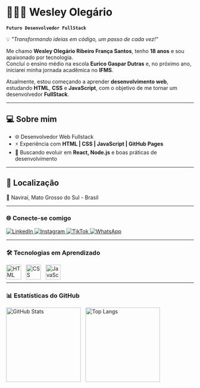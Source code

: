 # 👨🏻‍💻 Wesley Olegário

**`Futuro Desenvolvedor FullStack`**

💡 *"Transformando ideias em código, um passo de cada vez!"*

Me chamo **Wesley Olegário Ribeiro França Santos**, tenho **18 anos** e sou apaixonado por tecnologia.  
Concluí o ensino médio na escola **Eurico Gaspar Dutras** e, no próximo ano, iniciarei minha jornada acadêmica no **IFMS**.  

Atualmente, estou começando a aprender **desenvolvimento web**, estudando **HTML**, **CSS** e **JavaScript**, com o objetivo de me tornar um desenvolvedor **FullStack**.

---

## 💻 Sobre mim
- 🌐 Desenvolvedor Web Fullstack  
- ⚡ Experiência com **HTML | CSS | JavaScript | GitHub Pages**  
- 🎯 Buscando evoluir em **React, Node.js** e boas práticas de desenvolvimento  

---

## 📍 Localização
📌 Naviraí, Mato Grosso do Sul - Brasil  

---

### 🌐 Conecte-se comigo

<p align="left">
    <a href="https://www.linkedin.com/in/wesleyolegario" target="_blank">
        <img 
            alt="LinkedIn" 
            title="Meu LinkedIn" 
            src="https://img.shields.io/badge/LinkedIn-0077B5?style=for-the-badge&logo=linkedin&logoColor=white"
        />
    </a>
    <a href="https://www.instagram.com/wesleyolegariobr" target="_blank">
        <img 
            alt="Instagram" 
            title="Meu Instagram" 
            src="https://img.shields.io/badge/Instagram-E4405F?style=for-the-badge&logo=instagram&logoColor=white"
        />
    </a>
    <a href="https://www.tiktok.com/@wesleyolegariobr" target="_blank">
        <img 
            alt="TikTok" 
            title="Meu TikTok" 
            src="https://img.shields.io/badge/TikTok-000000?style=for-the-badge&logo=tiktok&logoColor=white"
        />
    </a>
    <a href="https://wa.me/SEU-NUMERO" target="_blank">
        <img 
            alt="WhatsApp" 
            title="Meu WhatsApp" 
            src="https://img.shields.io/badge/WhatsApp-25D366?style=for-the-badge&logo=whatsapp&logoColor=white"
        />
    </a>
</p>

---

### 🛠️ Tecnologias em Aprendizado

<img 
    align="left" 
    alt="HTML" 
    title="HTML" 
    width="40px" 
    style="padding-right: 10px;" 
    src="https://cdn.jsdelivr.net/gh/devicons/devicon/icons/html5/html5-original.svg" 
/>
<img 
    align="left" 
    alt="CSS" 
    title="CSS" 
    width="40px" 
    style="padding-right: 10px;" 
    src="https://cdn.jsdelivr.net/gh/devicons/devicon/icons/css3/css3-original.svg" 
/>
<img 
    align="left" 
    alt="JavaScript" 
    title="JavaScript" 
    width="40px" 
    style="padding-right: 10px;" 
    src="https://cdn.jsdelivr.net/gh/devicons/devicon/icons/javascript/javascript-original.svg" 
/>

<br/>
<br/>

---

### 📊 Estatísticas do GitHub

<p>
  <img 
    align="left" 
    alt="GitHub Stats" 
    height="200" 
    style="padding-right: 10px;" 
    src="https://github-readme-stats.vercel.app/api?username=Wesleyolegario&show_icons=true&theme=tokyonight&include_all_commits=true&locale=pt-br" 
  />

  <img 
      align="left" 
      alt="Top Langs" 
      height="200" 
      src="https://github-readme-stats.vercel.app/api/top-langs/?username=Wesleyolegario&theme=tokyonight&layout=compact&custom_title=Tecnologias&langs_count=6" 
  />
</p>
